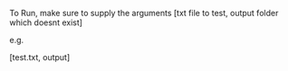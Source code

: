 To Run, make sure to supply the arguments [txt file to test, output folder which doesnt exist]

e.g.

[test.txt, output]